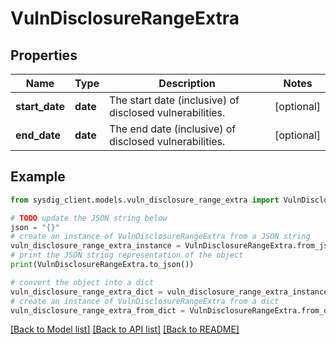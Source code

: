 # VulnDisclosureRangeExtra


## Properties

Name | Type | Description | Notes
------------ | ------------- | ------------- | -------------
**start_date** | **date** | The start date (inclusive) of disclosed vulnerabilities. | [optional] 
**end_date** | **date** | The end date (inclusive) of disclosed vulnerabilities. | [optional] 

## Example

```python
from sysdig_client.models.vuln_disclosure_range_extra import VulnDisclosureRangeExtra

# TODO update the JSON string below
json = "{}"
# create an instance of VulnDisclosureRangeExtra from a JSON string
vuln_disclosure_range_extra_instance = VulnDisclosureRangeExtra.from_json(json)
# print the JSON string representation of the object
print(VulnDisclosureRangeExtra.to_json())

# convert the object into a dict
vuln_disclosure_range_extra_dict = vuln_disclosure_range_extra_instance.to_dict()
# create an instance of VulnDisclosureRangeExtra from a dict
vuln_disclosure_range_extra_from_dict = VulnDisclosureRangeExtra.from_dict(vuln_disclosure_range_extra_dict)
```
[[Back to Model list]](../README.md#documentation-for-models) [[Back to API list]](../README.md#documentation-for-api-endpoints) [[Back to README]](../README.md)


